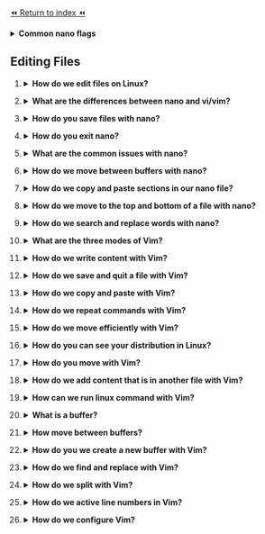 [⏪ Return to index ⏪](./README.md)

<details>
<Summary><strong>Common nano flags</strong></Summary>

###
| Flag | Description | Example |
| ---- | ----------- | ------- |
| `-I` | Enables automatic indentation.| `nano -I myfile.txt` |
| `-N` | No conversion from DOS/Mac format. | `nano -N myfile.txt` |
| `-T` | Sets the size of a tab to the given number of spaces. | `nano -T 4 myfile.txt` |
| `-U` | Enables undo functionality. | `nano -U myfile.txt` |
| `-Y` | Syntax highlighting. | `nano -Y sh myfile.sh` |
| `-c` | Constantly show the cursor position. | `nano -c myfile.txt` |
| `-i` | Automatically indents new lines. | `nano -i myfile.txt` |
| `-k` | Toggle cut so it cuts from cursor position. | `nano -k myfile.txt` |
| `-m` | Enable mouse support. | `nano -m myfile.txt` |
</details>

## Editing Files

1. <details>
    <Summary><strong>How do we edit files on Linux?</strong></Summary>

    ###
    ```
    nano [filename]
    ```
    ```
    vi [filename] or vim [filename]
    ```
    ```
    gedit [filename]
    ```
</details>

2. <details>
    <Summary><strong>What are the differences between nano and vi/vim?</strong></Summary>

    ###
    - `nano` is a basic text editor, which is easy to use and perfect for simple text file editing. 
    - `Vi/vim`, on the other hand, is more advanced and offers a wide range of features and commands.
</details>

3. <details>
    <Summary><strong>How do you save files with nano?</strong></Summary>

    ###
    - `Ctrl + O`.
</details>

4. <details>
    <Summary><strong>How do you exit nano?</strong></Summary>

    ###
    - `Ctrl + X`.
</details>

5. <details>
    <Summary><strong>What are the common issues with nano?</strong></Summary>

    ###
    - Nano not installed. 
        - Solution: Install nano
    - Unable to write the buffer `Error writing file_name: Permission denied`.
        - Solution: Change the file permissions
    - Nano opening in a new window. 
        - If you’re using a graphical interface, nano might open in a new window
        - Solution: If you want to open nano in the terminal, you can use the ‘-t’ option `nano -t myfile.txt`.
</details>

6. <details>
    <Summary><strong>How do we move between buffers with nano?</strong></Summary>

    ###
    - `Atl + >` or `Alt + <`.
</details>

7. <details>
    <Summary><strong>How do we copy and paste sections in our nano file?</strong></Summary>

    ###
    - To select your text use `Alt + A`
    - To copy select your text and use `Alt + ^`.
    - To paste just type `Ctrl + U`.
    - To cut select your text and use `Ctrl + K` 
</details>

8. <details>
    <Summary><strong>How do we move to the top and bottom of a file with nano?</strong></Summary>

    ###
    - `Alt + \` to go to the top.
    - `Alt + /` to go to the bottom.
</details>

9. <details>
    <Summary><strong>How do we search and replace words with nano?</strong></Summary>

    ###
    - To search type `Ctrl + W`, type the word you want to search and press Enter.
        - Do this many times to go through all the findings. 
    - To replace type `Alt + R`, type the word and the new-word and type enter
        - Type `yes` or `no` to check each finding or `A` to change all the findings.
</details>

10. <details>
    <Summary><strong>What are the three modes of Vim?</strong></Summary>

    ###
    - Normal: for navigation and manipulation.
    - Insert: for editing text.
    - Command: for executing commands.
</details>

11. <details>
    <Summary><strong>How do we write content with Vim?</strong></Summary>

    ###
    - Type `i` to get into INSERT mode.
</details>

12. <details>
    <Summary><strong>How do we save and quit a file with Vim?</strong></Summary>

    ###
    - `:wq` where `:w` is for save and `:q` is for quit.
    - Also you can use `ZZ`.
    - `:w FILE_NAME` if you want to create a new file with the actual information.
</details>

13. <details>
    <Summary><strong>How do we copy and paste with Vim?</strong></Summary>

    ###
    - Type `v` to enter the visual mode, select the section .you want to copy and press `y` to copy or `d` to cut. Finally type `P` to paste.
    - Type `yiw` to copy the current word.
    - Type `yy` to copy the current line or `dd` to delete it and copy.
</details>

14. <details>
    <Summary><strong>How do we repeat commands with Vim?</strong></Summary>

    ###
    - `.` (dot): will repeat the last command.
    - `N<command>`: will repeat the command N times.
        - Example: `2dd` will delete 2 lines.
</details>

15. <details>
    <Summary><strong>How do we move efficiently with Vim?</strong></Summary>

    ###
    - `NG`: Go to line N.
    - `gg`: shortcut for `1G` - go to the start of the file.
    - `G`: Go to last line
    - Word moves:
        - `w`: go to the start of the following word
        - `e`: go to the end of this word.
        - `W`: same as `w` but here a WORD is separated by blank characters.
        - `E`: same as `e` but here a WORD is separated by blank characters.

       ![Example-of-word](https://yannesposito.com/Scratch/img/blog/Learn-Vim-Progressively/word_moves.jpg) 
    - `%`: Go to the corresponding `(`, `{`, `[`.
</details>

16. <details>
    <Summary><strong>How do you can see your distribution in Linux?</strong></Summary>

    ###
    ```
    /etc/os-release
    ```
</details>

17. <details>
    <Summary><strong>How do you move with Vim?</strong></Summary>

    ###
    - `h`: left
    - `j`: down (it seems like a ⬇)
    - `k`: up
    - `l`: right
</details>

18. <details>
    <Summary><strong>How do we add content that is in another file with Vim?</strong></Summary>

    ###
    - In the Normal mode type: `r FILE_NAME`
</details>

19. <details>
    <Summary><strong>How can we run linux command with Vim?</strong></Summary>

    ###
    - In command mode type: `! LINUX_COMMAND`
    - Example: `! ls`
</details>

20. <details>
    <Summary><strong>What is a buffer?</strong></Summary>

    ###
    - A buffer is a chunk of memory that holds the text of a file that you're currently editing.
    - Example: When you open a new vim file you are in a new buffer.
</details>

21. <details>
    <Summary><strong>How move between buffers?</strong></Summary>

    ###
    - `bp`: to move to the previous buffer (buffer previous)
    - `bn`: to move to the next buffer (buffer next)
    - `bd`: if you want to delete the actual buffer
    - `badd`: if you want to add a buffer without switch (remains in the actual buffer).
</details>

22. <details>
    <Summary><strong>How do you we create a new buffer with Vim?</strong></Summary>

    ###
    - `:enew`: to create an empty buffer
</details>

23. <details>
    <Summary><strong>How do we find and replace with Vim?</strong></Summary>

    ###
    - `%s/OLD_WORD/NEW_WORD/g`:
    - If you only want to find type until OLD_WORD 
</details>

24. <details>
    <Summary><strong>How do we split with Vim?</strong></Summary>

    ###
    - `:split FILE_NAME` or `:sp FILE_NAME`: for horizontal split (or open two files in the same terminal window).
        - `vim -o FILE1 FILE2`: to open the files with this config.
    - `:vsplit FILE_NAME` or `:vsp FILE_NAME`: for vertical split (recommended).
        - `vim -O FILE1 FILE2`: to open the files with this config.
    - `Ctrl + ww`: to move between files.
    - `:q` to exit one buffer.
</details>

25. <details>
    <Summary><strong>How do we active line numbers in Vim?</strong></Summary>

    ###
    `:set number`: to active line numbers
    `:set nonumber`: to deactivate line numbers
</details>

26. <details>
    <Summary><strong>How do we configure Vim?</strong></Summary>

    ###
    - Open the file `.vimrc` in your home directory (/home/brandocean for example) and write the configuration that you want.
        - If you don't open the file in your home directory, changes would not be made.
    - Example: `set number` to have the line numbers each time we open a vim file.
</details>